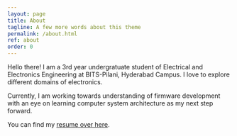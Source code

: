 ```yaml
---
layout: page
title: About
tagline: A few more words about this theme
permalink: /about.html
ref: about
order: 0
---
```


Hello there! I am a 3rd year undergratuate student of Electrical and Electronics Engineering at BITS-Pilani, Hyderabad Campus. I love to explore different domains of electronics.

Currently, I am working towards understanding of firmware development with an eye on learning computer system architecture as my next step forward.

You can find my [resume over here][Ashwin's Resume].

[Ashwin's Resume]: https://github.com/ash-olakangal/ash-olakangal.github.io/tree/master/assets/AMO_Resume_latest/
